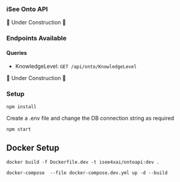 ### iSee Onto API

🚧 Under Construction 🚧

### Endpoints Available

#### Queries

- KnowledgeLevel: `GET /api/onto/KnowledgeLevel`

🚧 Under Construction 🚧


### Setup

```
npm install
```

Create a .env file and change the DB connection string as required

```
npm start
```

## Docker Setup

```
docker build -f Dockerfile.dev -t isee4xai/ontoapi:dev .

docker-compose  --file docker-compose.dev.yml up -d --build
```

